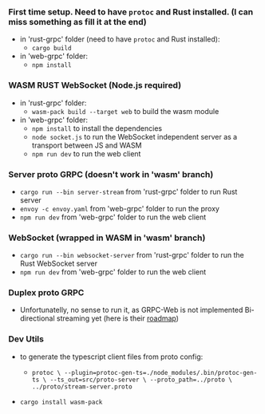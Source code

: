 ### First time setup. Need to have `protoc` and Rust installed. (I can miss something as fill it at the end)
- in 'rust-grpc' folder (need to have `protoc` and Rust installed):
  - `cargo build`
- in 'web-grpc' folder:
  - `npm install`

### WASM RUST WebSocket (Node.js required)
- in 'rust-grpc' folder:
  - `wasm-pack build --target web` to build the wasm module 
- in 'web-grpc' folder:
  - `npm install` to install the dependencies
  - `node socket.js` to run the WebSocket independent server as a transport between JS and WASM
  - `npm run dev` to run the web client


### Server proto GRPC (doesn't work in 'wasm' branch)
- `cargo run --bin server-stream` from 'rust-grpc' folder to run Rust server
- `envoy -c envoy.yaml` from 'web-grpc' folder to run the proxy
- `npm run dev` from 'web-grpc' folder to run the web client

### WebSocket (wrapped in WASM in 'wasm' branch)
- `cargo run --bin websocket-server` from 'rust-grpc' folder to run the Rust WebSocket server
- `npm run dev` from 'web-grpc' folder to run the web client

### Duplex proto GRPC
- Unfortunatelly, no sense to run it, as GRPC-Web is not implemented Bi-directional streaming yet (here is their [roadmap](https://github.com/grpc/grpc-web/blob/master/doc/streaming-roadmap.md))

### Dev Utils
- to generate the typescript client files from proto config:
  - `protoc \
    --plugin=protoc-gen-ts=./node_modules/.bin/protoc-gen-ts \
    --ts_out=src/proto-server \
    --proto_path=../proto \
    ../proto/stream-server.proto`

- `cargo install wasm-pack`
